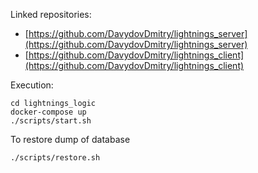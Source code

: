 Linked repositories:
- [https://github.com/DavydovDmitry/lightnings_server](https://github.com/DavydovDmitry/lightnings_server)
- [https://github.com/DavydovDmitry/lightnings_client](https://github.com/DavydovDmitry/lightnings_client)

Execution:
```
cd lightnings_logic
docker-compose up
./scripts/start.sh
```
To restore dump of database
```
./scripts/restore.sh
```
